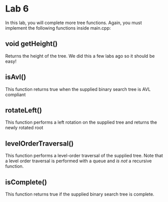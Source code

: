 # Lab 6
In this lab, you will complete more tree functions.  Again, you must implement the following functions inside main.cpp:

## void getHeight()
Returns the height of the tree.  We did this a few labs ago so it should be easy!

## isAvl()
This function returns true when the supplied binary search tree is AVL compliant

## rotateLeft()
This function performs a left rotation on the supplied tree and returns the newly rotated root

## levelOrderTraversal()
This function performs a level-order traversal of the supplied tree.  Note that a level
order traversal is performed with a queue and _is not_ a recursive function.  

## isComplete()
This function returns true if the supplied binary search tree is complete.
